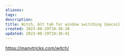 ```yaml
---
aliases: 
tags: 
description:
title: Witch, Alt tab for window switching {macos}
created: 2023-08-29T10:36:20
updated: 2023-08-29T10:36:41
---
```

<https://manytricks.com/witch/>
